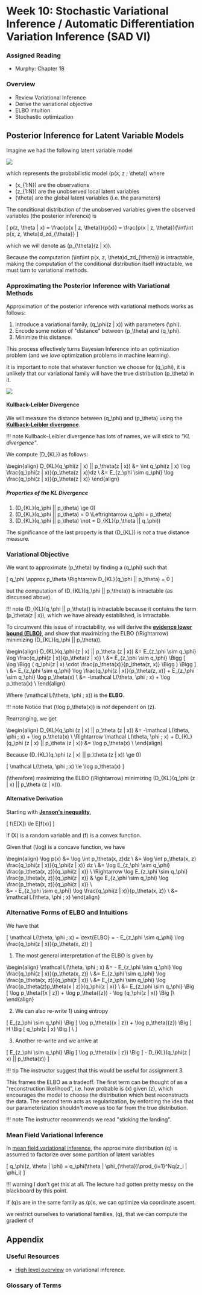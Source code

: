 # Week 10: Stochastic Variational Inference / Automatic Differentiation Variation Inference (SAD VI)

### Assigned Reading

- Murphy: Chapter 18

### Overview

- Review Variational Inference
- Derive the variational objective
- ELBO intuition
- Stochastic optimization

## Posterior Inference for Latent Variable Models

Imagine we had the following latent variable model

![](../img/lecture_9_1.png)

which represents the probabilistic model \(p(x, z ; \theta)\) where

- \(x_{1:N}\) are the observations
- \(z_{1:N}\) are the unobserved local latent variables
- \(\theta\) are the global latent variables (i.e. the parameters)

The conditional distribution of the unobserved variables given the observed variables (the posterior inference) is

\[
p(z, \theta | x) = \frac{p(x | z, \theta)}{p(x)} = \frac{p(x | z, \theta)}{\int\int p(x, z, \theta)d_zd_{\theta}}
\]

which we will denote as \(p_{\theta}(z | x)\).

Because the computation \(\int\int p(x, z, \theta)d_zd_{\theta}\) is intractable, making the computation of the conditional distribution itself intractable, we must turn to variational methods.

### Approximating the Posterior Inference with Variational Methods

Approximation of the posterior inference with variational methods works as follows:

1. Introduce a variational family, \(q_\phi(z | x)\) with parameters \(\phi\).
2. Encode some notion of "distance" between \(p_\theta\) and \(q_\phi\).
3. Minimize this distance.

This process effectively turns Bayesian Inference into an optimization problem (and we _love_ optimization problems in machine learning).

It is important to note that whatever function we choose for \(q_\phi\), it is unlikely that our variational family will have the true distribution \(p_\theta\) in it.

![](../img/lecture_9_2.png)

#### Kullback-Leibler Divergence

We will measure the distance between \(q_\phi\) and \(p_\theta\) using the [**Kullback-Leibler divergence**](https://en.wikipedia.org/wiki/Kullback%E2%80%93Leibler_divergence).

!!! note
    Kullback–Leibler divergence has lots of names, we will stick to _"KL divergence"_.

We compute \(D_{KL}\) as follows:

\begin{align}
  D_{KL}(q_\phi(z | x) || p_\theta(z | x)) &= \int q_\phi(z | x) \log \frac{q_\phi(z | x)}{p_\theta(z | x)}dz \\
  &= E_{z_\phi \sim q_\phi} \log \frac{q_\phi(z | x)}{p_\theta(z | x)}
\end{align}

##### Properties of the KL Divergence

1. \(D_{KL}(q_\phi || p_\theta) \ge 0\)
2. \(D_{KL}(q_\phi || p_\theta) = 0 \Leftrightarrow q_\phi = p_\theta\)
3. \(D_{KL}(q_\phi || p_\theta) \not = D_{KL}(p_\theta || q_\phi)\)

The significance of the last property is that \(D_{KL}\) is _not_ a true distance measure.

### Variational Objective

We want to approximate \(p_\theta\) by finding a \(q_\phi\) such that

\[
q_\phi \approx p_\theta \Rightarrow D_{KL}(q_\phi || p_\theta) = 0
\]

but the computation of \(D_{KL}(q_\phi || p_\theta)\) is intractable (as discussed above).

!!! note
    \(D_{KL}(q_\phi || p_\theta)\) is intractable because it contains the term \(p_\theta(z | x)\), which we have already established, is intractable.

To circumvent this issue of intractability, we will derive the [**evidence lower bound (ELBO)**](https://en.wikipedia.org/wiki/Evidence_lower_bound), and show that maximizing the ELBO \(\Rightarrow\) minimizing \(D_{KL}(q_\phi || p_\theta)\).

\begin{align}
  D_{KL}(q_\phi (z | x) || p_\theta (z | x)) &= E_{z_\phi \sim q_\phi} \log \frac{q_\phi(z | x)}{p_\theta(z | x)} \\
  &= E_{z_\phi \sim q_\phi} \Bigg [ \log \Bigg ( q_\phi(z | x) \cdot \frac{p_\theta(x)}{p_\theta(z, x)} \Bigg ) \Bigg ] \\
  &= E_{z_\phi \sim q_\phi} \log \frac{q_\phi(z | x)}{p_\theta(z, x)}  + E_{z_\phi \sim q_\phi} \log p_\theta(x) \\
  &= -\mathcal L(\theta, \phi ; x)  + \log p_\theta(x) \\
\end{align}

Where \(\mathcal L(\theta, \phi ; x)\) is the **ELBO**.

!!! note
    Notice that \(\log p_\theta(x)\) is _not_ dependent on \(z\).

Rearranging, we get

\begin{align}
  D_{KL}(q_\phi (z | x) || p_\theta (z | x)) &= -\mathcal L(\theta, \phi ; x)  + \log p_\theta(x) \\
  \Rightarrow \mathcal L(\theta, \phi ; x) + D_{KL}(q_\phi (z | x) || p_\theta (z | x)) &= \log p_\theta(x) \\
\end{align}

Because \(D_{KL}(q_\phi (z | x) || p_\theta (z | x)) \ge 0\)

\[
\mathcal L(\theta, \phi ; x) \le \log p_\theta(x)
\]

\(\therefore\) maximizing the ELBO \(\Rightarrow\) minimizing \(D_{KL}(q_\phi (z | x) || p_\theta (z | x))\).

#### Alternative Derivation

Starting with [**Jenson's inequality**](https://en.wikipedia.org/wiki/Jensen%27s_inequality),

\[
f(E[X]) \le E[f(x)]
\]

if \(X\) is a random variable and \(f\) is a convex function.

Given that \(\log\) is a concave function, we have

\begin{align}
\log p(x) &= \log \int p_\theta(x, z)dz \\
&= \log \int p_\theta(x, z) \frac{q_\phi(z | x)}{q_\phi(z | x)} dz \\
&= \log E_{z_\phi \sim q_\phi} \frac{p_\theta(x, z)}{q_\phi(z | x)} \\
\Rightarrow  \log E_{z_\phi \sim q_\phi} \frac{p_\theta(x, z)}{q_\phi(z | x)} & \ge E_{z_\phi \sim q_\phi} \log \frac{p_\theta(x, z)}{q_\phi(z | x)} \\  
&= - E_{z_\phi \sim q_\phi} \log \frac{q_\phi(z | x)}{p_\theta(x, z)} \\
&= \mathcal L(\theta, \phi ; x)
\end{align}

### Alternative Forms of ELBO and Intuitions

We have that

\[
\mathcal L(\theta, \phi ; x) = \text{ELBO} = - E_{z_\phi \sim q_\phi} \log \frac{q_\phi(z | x)}{p_\theta(x, z)}
\]

1) The most general interpretation of the ELBO is given by

\begin{align}
  \mathcal L(\theta, \phi ; x) &= - E_{z_\phi \sim q_\phi} \log \frac{q_\phi(z | x)}{p_\theta(x, z)} \\
  &= E_{z_\phi \sim q_\phi} \log \frac{p_\theta(x, z)}{q_\phi(z | x)} \\
  &= E_{z_\phi \sim q_\phi} \log \frac{p_\theta(z)p_\theta(x | z)}{q_\phi(z | x)} \\
  &= E_{z_\phi \sim q_\phi} \Big [ \log p_\theta({x | z}) + \log p_\theta({z}) - \log {q_\phi(z | x)} \Big ]\\
\end{align}

2) We can also re-write 1) using entropy

\[
E_{z_\phi \sim q_\phi} \Big [ \log p_\theta({x | z}) + \log p_\theta({z}) \Big ] H \Big [ q_\phi(z | x) \Big ] \\
\]

3) Another re-write and we arrive at

\[
E_{z_\phi \sim q_\phi} \Big [ \log p_\theta({x | z}) \Big ] - D_{KL}(q_\phi(z | x) || p_\theta(z))
\]

!!! tip
    The instructor suggest that this would be useful for assignment 3.

This frames the ELBO as a tradeoff. The first term can be thought of as a "reconstruction likelihood", i.e. how probable is \(x\) given \(z\), which encourages the model to choose the distribution which best reconstructs the data. The second term acts as regularization, by enforcing the idea that our parameterization shouldn't move us too far from the true distribution.

!!! note
    The instructor recommends we read "sticking the landing".

### Mean Field Variational Inference

In [mean field variational inference](https://en.wikipedia.org/wiki/Variational_Bayesian_methods#Mean_field_approximation), the approximate distribution \(q\) is assumed to factorize over some partition of latent variables

\[
q_\phi(z, \theta | \phi) = q_\phi(\theta | \phi_{\theta})\prod_{i=1}^Nq(z_i | \phi_i)
\]

!!! warning
    I don't get this at all. The lecture had gotten pretty messy on the blackboard by this point.

If \(q\)s are in the same family as \(p\)s, we can optimize via coordinate ascent.

we restrict ourselves to variational families, \(q\), that we can compute the gradient of

## Appendix

### Useful Resources

- [High level overview](https://lingpipe-blog.com/2013/03/25/mean-field-variational-inference-made-easy/) on variational inference.

### Glossary of Terms
